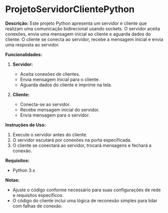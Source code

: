 # ProjetoServidorClientePython

**Descrição:**
Este projeto Python apresenta um servidor e cliente que realizam uma comunicação bidirecional usando sockets. 
O servidor aceita conexões, envia uma mensagem inicial ao cliente e aguarda dados do cliente. O cliente se conecta ao servidor, recebe a mensagem inicial e envia uma resposta ao servidor.

**Funcionalidades:**
1. **Servidor:**
   - Aceita conexões de clientes.
   - Envia mensagem inicial para o cliente.
   - Aguarda dados do cliente e imprime na tela.

2. **Cliente:**
   - Conecta-se ao servidor.
   - Recebe mensagem inicial do servidor.
   - Envia mensagem para o servidor.

**Instruções de Uso:**
1. Execute o servidor antes do cliente.
2. O servidor escutará por conexões na porta especificada.
3. O cliente se conectará ao servidor, trocará mensagens e fechará a conexão.

**Requisitos:**
- Python 3.x

**Notas:**
- Ajuste o código conforme necessário para suas configurações de rede e requisitos específicos.
- O código do cliente inclui uma lógica de reconexão simples para lidar com falhas de conexão.



